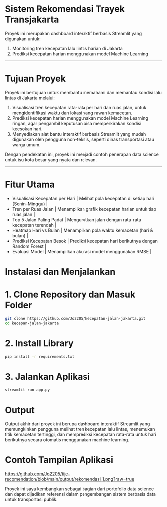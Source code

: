 # Sistem Rekomendasi Trayek Transjakarta
Proyek ini merupakan dashboard interaktif berbasis Streamlit yang digunakan untuk:
1. Monitoring tren kecepatan lalu lintas harian di Jakarta  
2. Prediksi kecepatan harian menggunakan model Machine Learning

---

# Tujuan Proyek

Proyek ini bertujuan untuk membantu memahami dan memantau kondisi lalu lintas di Jakarta melalui:

1. Visualisasi tren kecepatan rata-rata per hari dan ruas jalan, untuk mengidentifikasi waktu dan lokasi yang rawan kemacetan.
2. Prediksi kecepatan harian menggunakan model Machine Learning ringan, agar pengambil keputusan bisa memperkirakan kondisi keesokan hari.
3. Menyediakan alat bantu interaktif berbasis Streamlit yang mudah digunakan oleh pengguna non-teknis, seperti dinas transportasi atau warga umum.

Dengan pendekatan ini, proyek ini menjadi contoh penerapan data science untuk isu kota besar yang nyata dan relevan.

---


# Fitur Utama
* Visualisasi Kecepatan per Hari | Melihat pola kecepatan di setiap hari (Senin–Minggu) |
* Tren per Ruas Jalan | Menampilkan grafik kecepatan harian untuk tiap ruas jalan |
* Top 5 Jalan Paling Padat | Mengurutkan jalan dengan rata-rata kecepatan terendah |
* Heatmap Hari vs Bulan | Menampilkan pola waktu kemacetan (hari & bulan) |
* Prediksi Kecepatan Besok | Prediksi kecepatan hari berikutnya dengan Random Forest |
* Evaluasi Model | Menampilkan akurasi model menggunakan RMSE |

# Instalasi dan Menjalankan
# 1. Clone Repository dan Masuk Folder
```bash
git clone https://github.com/Jo2205/kecepatan-jalan-jakarta.git
cd kecepan-jalan-jakarta
```

# 2. Install Library
```bash
pip install -r requirements.txt
```

# 3. Jalankan Aplikasi
```bash
streamlit run app.py
```

# Output
Output akhir dari proyek ini berupa dashboard interaktif Streamlit yang memungkinkan pengguna melihat tren kecepatan lalu lintas, menemukan titik kemacetan tertinggi, dan memprediksi kecepatan rata-rata untuk hari berikutnya secara otomatis menggunakan machine learning.

# Contoh Tampilan Aplikasi
https://github.com/Jo2205/tije-recomendation/blob/main/output/rekomendasi_1.png?raw=true

Proyek ini saya kembangkan sebagai bagian dari portofolio data science dan dapat dijadikan referensi dalam pengembangan sistem berbasis data untuk transportasi publik.
